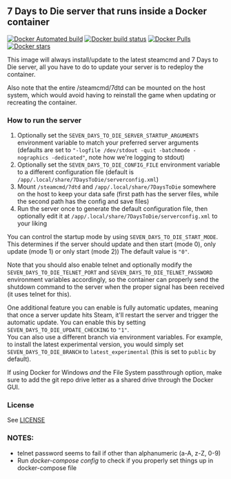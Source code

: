 ## 7 Days to Die server that runs inside a Docker container
[![Docker Automated build](https://img.shields.io/docker/automated/didstopia/7dtd-server.svg)](https://hub.docker.com/r/didstopia/7dtd-server/)
[![Docker build status](https://img.shields.io/docker/build/didstopia/7dtd-server.svg)](https://hub.docker.com/r/didstopia/7dtd-server/)
[![Docker Pulls](https://img.shields.io/docker/pulls/didstopia/7dtd-server.svg)](https://hub.docker.com/r/didstopia/7dtd-server/)
[![Docker stars](https://img.shields.io/docker/stars/didstopia/7dtd-server.svg)](https://hub.docker.com/r/didstopia/7dtd-server)

This image will always install/update to the latest steamcmd and 7 Days to Die server, all you have to do to update your server is to redeploy the container.

Also note that the entire /steamcmd/7dtd can be mounted on the host system, which would avoid having to reinstall the game when updating or recreating the container.

### How to run the server
1. Optionally set the ```SEVEN_DAYS_TO_DIE_SERVER_STARTUP_ARGUMENTS``` environment variable to match your preferred server arguments (defaults are set to ```"-logfile /dev/stdout -quit -batchmode -nographics -dedicated"```, note how we're logging to stdout)
2. Optionally set the ```SEVEN_DAYS_TO_DIE_CONFIG_FILE``` environment variable to a different configuration file (default is ```/app/.local/share/7DaysToDie/serverconfig.xml```)
3. Mount ```/steamcmd/7dtd``` and ```/app/.local/share/7DaysToDie``` somewhere on the host to keep your data safe (first path has the server files, while the second path has the config and save files)
4. Run the server once to generate the default configuration file, then optionally edit it at ```/app/.local/share/7DaysToDie/serverconfig.xml``` to your liking

You can control the startup mode by using ```SEVEN_DAYS_TO_DIE_START_MODE```. This determines if the server should update and then start (mode 0), only update (mode 1) or only start (mode 2)) The default value is ```"0"```.

Note that you should also enable telnet and optionally modify the ```SEVEN_DAYS_TO_DIE_TELNET_PORT``` and ```SEVEN_DAYS_TO_DIE_TELNET_PASSWORD``` environment variables accordingly, so the container can properly send the shutdown command to the server when the proper signal has been received (it uses telnet for this).

One additional feature you can enable is fully automatic updates, meaning that once a server update hits Steam, it'll restart the server and trigger the automatic update. You can enable this by setting ```SEVEN_DAYS_TO_DIE_UPDATE_CHECKING``` to ```"1"```.  
You can also use a different branch via environment variables. For example, to install the latest experimental version, you would simply set ```SEVEN_DAYS_TO_DIE_BRANCH``` to ```latest_experimental``` (this is set to ```public``` by default).

If using Docker for Windows *and* the File System passthrough option, make sure to add the git repo drive letter as a shared drive through the Docker GUI.

### License

See [LICENSE](LICENSE)


### NOTES:

- telnet password seems to fail if other than alphanumeric (a-A, z-Z, 0-9)
- Run *docker-compose config* to check if you properly set things up in docker-compose file